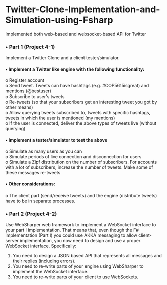 # Twitter-Clone-Implementation-and-Simulation-using-Fsharp
Implemented both web-based and websocket-based API for Twitter

### •	 Part 1 (Project 4-1)
Implement a Twitter Clone and a client tester/simulator.  
#### •	 Implement a Twitter like engine with the following functionality:  
  o	Register account  
  o	Send tweet. Tweets can have hashtags (e.g. #COP5615isgreat) and mentions (@bestuser)  
  o	Subscribe to user's tweets  
  o	Re-tweets (so that your subscribers get an interesting tweet you got by other means)  
  o	Allow querying tweets subscribed to, tweets with specific hashtags, tweets in which the user is mentioned (my mentions)  
  o	If the user is connected, deliver the above types of tweets live (without querying)  
#### •	Implement a tester/simulator to test the above  
  o	Simulate as many users as you can  
  o	Simulate periods of live connection and disconnection for users  
  o	Simulate a Zipf distribution on the number of subscribers. For accounts with a lot of subscribers, increase the number of tweets. Make some of these messages re-tweets  
#### •	Other considerations:  
  o	The client part (send/receive tweets) and the engine (distribute tweets) have to be in separate processes.  
### •	 Part 2 (Project 4-2)  
Use WebSharper web framework to implement a WebSocket interface to your part I implementation. That means that, even though the F#  implementation (Part I) you could use AKKA messaging to allow client-server implementation, you now need to design and use a proper WebSocket interface. Specifically:  
1.	You need to design a JSON based API that  represents all messages and their replies (including errors).  
2.	You need to re-write parts of your engine using WebSharper to implement the WebSocket interface.  
3.	You need to re-write parts of your client to use WebSockets.  
